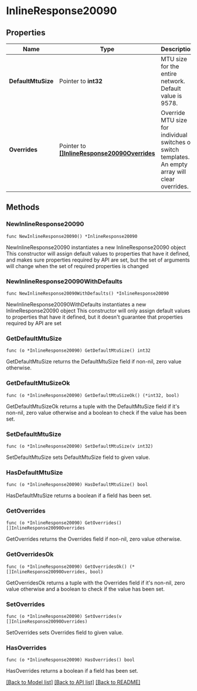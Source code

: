 # InlineResponse20090

## Properties

Name | Type | Description | Notes
------------ | ------------- | ------------- | -------------
**DefaultMtuSize** | Pointer to **int32** | MTU size for the entire network. Default value is 9578. | [optional] 
**Overrides** | Pointer to [**[]InlineResponse20090Overrides**](InlineResponse20090Overrides.md) | Override MTU size for individual switches or switch templates.       An empty array will clear overrides. | [optional] 

## Methods

### NewInlineResponse20090

`func NewInlineResponse20090() *InlineResponse20090`

NewInlineResponse20090 instantiates a new InlineResponse20090 object
This constructor will assign default values to properties that have it defined,
and makes sure properties required by API are set, but the set of arguments
will change when the set of required properties is changed

### NewInlineResponse20090WithDefaults

`func NewInlineResponse20090WithDefaults() *InlineResponse20090`

NewInlineResponse20090WithDefaults instantiates a new InlineResponse20090 object
This constructor will only assign default values to properties that have it defined,
but it doesn't guarantee that properties required by API are set

### GetDefaultMtuSize

`func (o *InlineResponse20090) GetDefaultMtuSize() int32`

GetDefaultMtuSize returns the DefaultMtuSize field if non-nil, zero value otherwise.

### GetDefaultMtuSizeOk

`func (o *InlineResponse20090) GetDefaultMtuSizeOk() (*int32, bool)`

GetDefaultMtuSizeOk returns a tuple with the DefaultMtuSize field if it's non-nil, zero value otherwise
and a boolean to check if the value has been set.

### SetDefaultMtuSize

`func (o *InlineResponse20090) SetDefaultMtuSize(v int32)`

SetDefaultMtuSize sets DefaultMtuSize field to given value.

### HasDefaultMtuSize

`func (o *InlineResponse20090) HasDefaultMtuSize() bool`

HasDefaultMtuSize returns a boolean if a field has been set.

### GetOverrides

`func (o *InlineResponse20090) GetOverrides() []InlineResponse20090Overrides`

GetOverrides returns the Overrides field if non-nil, zero value otherwise.

### GetOverridesOk

`func (o *InlineResponse20090) GetOverridesOk() (*[]InlineResponse20090Overrides, bool)`

GetOverridesOk returns a tuple with the Overrides field if it's non-nil, zero value otherwise
and a boolean to check if the value has been set.

### SetOverrides

`func (o *InlineResponse20090) SetOverrides(v []InlineResponse20090Overrides)`

SetOverrides sets Overrides field to given value.

### HasOverrides

`func (o *InlineResponse20090) HasOverrides() bool`

HasOverrides returns a boolean if a field has been set.


[[Back to Model list]](../README.md#documentation-for-models) [[Back to API list]](../README.md#documentation-for-api-endpoints) [[Back to README]](../README.md)


